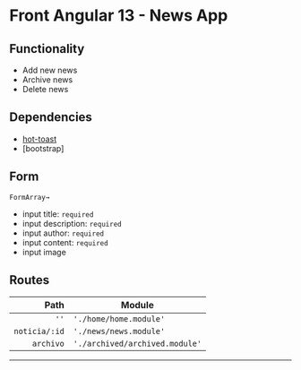 # Front Angular 13 - News App

## Functionality

- Add new news
- Archive news
- Delete news

## Dependencies

- [hot-toast](https://github.com/ngneat/hot-toast)
- [bootstrap]

## Form

`FormArray→`
- input title: `required`
- input description: `required`
- input author: `required`
- input content: `required`
- input image

## Routes

|    Path | Module                                        |
| --------:     | --------------------------------------- |
|    `''`       |   `'./home/home.module'`                |
| `noticia/:id` | `'./news/news.module'`                  |
|   `archivo`   | `'./archived/archived.module'`          |


---

